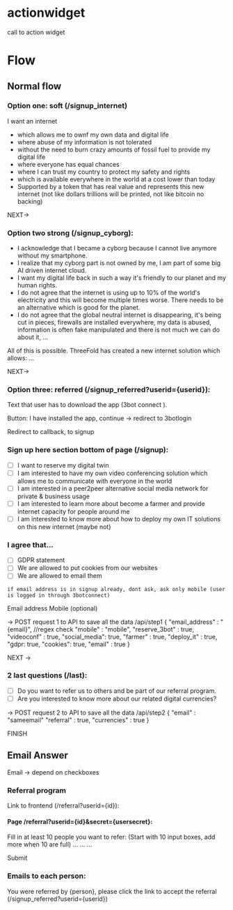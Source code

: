 # actionwidget
call to action widget

# Flow 

## Normal flow
### Option one: soft (/signup_internet)

 I want an internet

- which allows me to ownf my own data and digital life
- where abuse of my information is not tolerated
-  without the need to burn crazy amounts of fossil fuel to provide my digital life
- where everyone has equal chances
- where I can trust my country to protect my safety and rights
- which is available everywhere in the world at a cost lower than today
- Supported by a token that has real value and represents this new internet (not like dollars trillions will be printed, not like bitcoin no backing)


NEXT->

### Option two strong (/signup_cyborg):


- I acknowledge that I became a cyborg because I cannot live anymore without my smartphone.
- I realize that my cyborg part is not owned by me, I am part of some big AI driven internet cloud.
- I want my digital life back in such a way it's friendly to our planet and my human rights.
- I do not agree that the internet is using up to 10% of the world's electricity and this will become multiple times worse. There needs to be an alternative which is good for the planet.
- I do not agree that the global neutral internet is disappearing, it's being cut in pieces, firewalls are installed everywhere, my data is abused, information is often fake manipulated and there is not much we can do about it, ...


All of this is possible.
ThreeFold has created a new internet solution which allows: ...

NEXT->

### Option three: referred (/signup_referred?userid={userid}):


Text that user has to download the app (3bot connect ).

Button: I have installed the app, continue -> redirect to 3botlogin

Redirect to callback, to signup




### Sign up here section bottom of page (/signup):

- [ ] I want to reserve my digital twin
- [ ] I am interested to have my own video conferencing solution which allows me to communicate with everyone in the world
- [ ] I am interested in a peer2peer alternative social media network for private & business usage
- [ ] I am interested to learn more about become a farmer and provide internet capacity for people around me
- [ ] I am interested to know more about how to deploy my own IT solutions on this new internet (maybe not)

### I agree that…
- [ ] GDPR statement
- [ ] We are allowed to put cookies from our websites
- [ ] We are allowed to email them 

```
if email address is in signup already, dont ask, ask only mobile (user is logged in through 3botconnect)
```

Email address 
Mobile (optional)

-> POST request 1 to API to save all the data
/api/step1
{
 "email_address" : "{email}", //regex check
 "mobile" : "mobile",
  "reserve_3bot" : true,
  "videoconf" : true,
  "social_media": true,
  "farmer" : true,
  "deploy_it" : true,
  "gdpr: true,
  "cookies": true,
  "email" : true
}

NEXT ->

### 2 last questions (/last):
- [ ] Do you want to refer us to others and be part of our referral program.
- [ ] Are you interested to know more about our related digital currencies?

-> POST request 2 to API to save all the data
/api/step2
{
    "email" : "sameemail"
    "referral" : true,
    "currencies" : true
}


FINISH

## Email Answer 

Email -> depend on checkboxes


### Referral program

Link to frontend (/referral?userid={id}):

#### Page /referral?userid={id}&secret={usersecret}: 

Fill in at least 10 people you want to refer: (Start with 10 input boxes, add more when 10 are full)
...
...
...

Submit



### Emails to each person:

You were referred by {person}, please click the link to accept the referral (/signup_referred?userid={userid})
